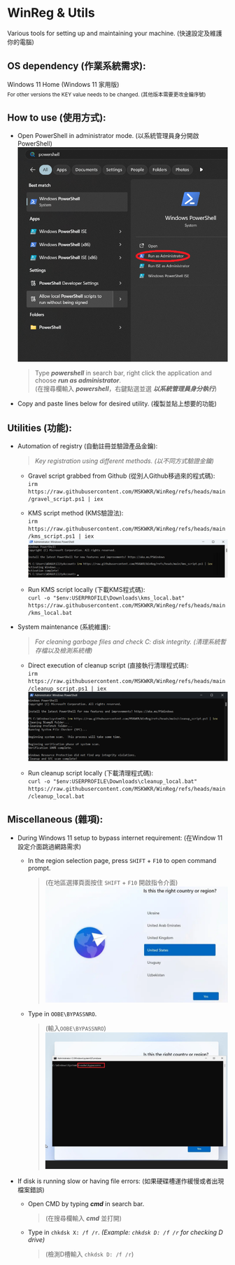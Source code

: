 # WinReg & Utils
Various tools for setting up and maintaining your machine. (快速設定及維護你的電腦)

## OS dependency (作業系統需求):
Windows 11 Home (Windows 11 家用版)<br>
<sub>For other versions the KEY value needs to be changed. (其他版本需要更改金鑰序號)</sub>

## How to use (使用方式):
- Open PowerShell in administrator mode. (以系統管理員身分開啟PowerShell)
  ![PowerShell location](images/powershell_location.png)
  >Type ***powershell*** in search bar, right click the application and choose ***run as administrator***.<br>
  >(在搜尋欄輸入 ***powershell***，右鍵點選並選 ***以系統管理員身分執行***)
- Copy and paste lines below for desired utility. (複製並貼上想要的功能)

## Utilities (功能):
- Automation of registry (自動註冊並驗證產品金鑰):
  >*Key registration using different methods. (以不同方式驗證金鑰)*
  - Gravel script grabbed from Github (從別人Github移過來的程式碼):<br>
    `irm https://raw.githubusercontent.com/MSKWKR/WinReg/refs/heads/main/gravel_script.ps1 | iex`
    
  - KMS script method (KMS驗證法):<br>
    `irm https://raw.githubusercontent.com/MSKWKR/WinReg/refs/heads/main/kms_script.ps1 | iex`
    ![KMS sample](images/kms_sample.png)
    
  - Run KMS script locally (下載KMS程式碼):<br>
    `curl -o "$env:USERPROFILE\Downloads\kms_local.bat" https://raw.githubusercontent.com/MSKWKR/WinReg/refs/heads/main/kms_local.bat`
    
- System maintenance (系統維護):<br>
  >*For cleaning garbage files and check C: disk integrity. (清理系統暫存檔以及檢測系統槽)*
  - Direct execution of cleanup script (直接執行清理程式碼):<br>
    `irm https://raw.githubusercontent.com/MSKWKR/WinReg/refs/heads/main/cleanup_script.ps1 | iex`
    ![Cleanup sample](images/cleanup_sample.png)
    
  - Run cleanup script locally (下載清理程式碼):<br>
    `curl -o "$env:USERPROFILE\Downloads\cleanup_local.bat" https://raw.githubusercontent.com/MSKWKR/WinReg/refs/heads/main/cleanup_local.bat`

## Miscellaneous (雜項):
- During Windows 11 setup to bypass internet requirement: (在Window 11設定介面跳過網路需求)<br>
  - In the region selection page, press `SHIFT` + `F10` to open command prompt.<br>
    >(在地區選擇頁面按住 `SHIFT` + `F10` 開啟指令介面)
    ![Region selection](images/region_selection_screen.png)
    
  - Type in `OOBE\BYPASSNRO`.
    >(輸入`OOBE\BYPASSNRO`)
    ![Command prompt](images/oobebypass.jpg)

- If disk is running slow or having file errors: (如果硬碟槽運作緩慢或者出現檔案錯誤)<br>
  - Open CMD by typing ***cmd*** in search bar.
    >(在搜尋欄輸入 ***cmd*** 並打開)

  - Type in `chkdsk X: /f /r`. *(Example: `chkdsk D: /f /r` for checking D drive)*
    >(檢測D槽輸入 `chkdsk D: /f /r`) 
